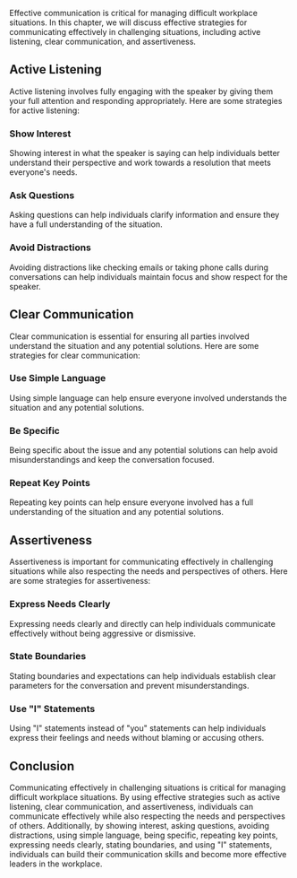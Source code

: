 
Effective communication is critical for managing difficult workplace situations. In this chapter, we will discuss effective strategies for communicating effectively in challenging situations, including active listening, clear communication, and assertiveness.

Active Listening
----------------

Active listening involves fully engaging with the speaker by giving them your full attention and responding appropriately. Here are some strategies for active listening:

### Show Interest

Showing interest in what the speaker is saying can help individuals better understand their perspective and work towards a resolution that meets everyone's needs.

### Ask Questions

Asking questions can help individuals clarify information and ensure they have a full understanding of the situation.

### Avoid Distractions

Avoiding distractions like checking emails or taking phone calls during conversations can help individuals maintain focus and show respect for the speaker.

Clear Communication
-------------------

Clear communication is essential for ensuring all parties involved understand the situation and any potential solutions. Here are some strategies for clear communication:

### Use Simple Language

Using simple language can help ensure everyone involved understands the situation and any potential solutions.

### Be Specific

Being specific about the issue and any potential solutions can help avoid misunderstandings and keep the conversation focused.

### Repeat Key Points

Repeating key points can help ensure everyone involved has a full understanding of the situation and any potential solutions.

Assertiveness
-------------

Assertiveness is important for communicating effectively in challenging situations while also respecting the needs and perspectives of others. Here are some strategies for assertiveness:

### Express Needs Clearly

Expressing needs clearly and directly can help individuals communicate effectively without being aggressive or dismissive.

### State Boundaries

Stating boundaries and expectations can help individuals establish clear parameters for the conversation and prevent misunderstandings.

### Use "I" Statements

Using "I" statements instead of "you" statements can help individuals express their feelings and needs without blaming or accusing others.

Conclusion
----------

Communicating effectively in challenging situations is critical for managing difficult workplace situations. By using effective strategies such as active listening, clear communication, and assertiveness, individuals can communicate effectively while also respecting the needs and perspectives of others. Additionally, by showing interest, asking questions, avoiding distractions, using simple language, being specific, repeating key points, expressing needs clearly, stating boundaries, and using "I" statements, individuals can build their communication skills and become more effective leaders in the workplace.
